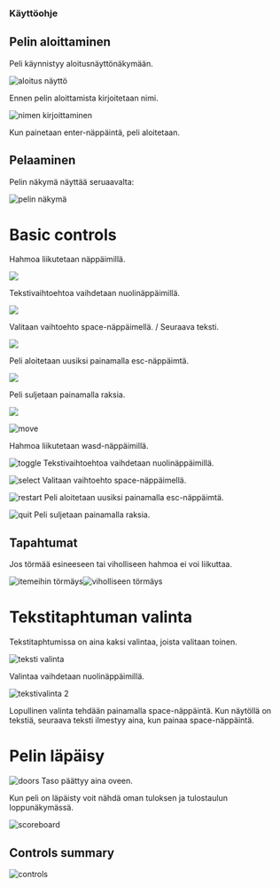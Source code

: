 ### Käyttöohje
## Pelin aloittaminen
Peli käynnistyy aloitusnäyttönäkymään.


![aloitus näyttö](https://github.com/emlyy/ot-harjoitustyo/blob/master/dokumentaatio/kuvat/start.png)

Ennen pelin aloittamista kirjoitetaan nimi.

![nimen kirjoittaminen](https://github.com/emlyy/ot-harjoitustyo/blob/master/dokumentaatio/kuvat/name_input.png)

Kun painetaan enter-näppäintä, peli aloitetaan.


## Pelaaminen

Pelin näkymä näyttää seruaavalta:


![pelin näkymä](https://github.com/emlyy/ot-harjoitustyo/blob/master/dokumentaatio/kuvat/game_view.png)


# Basic controls

Hahmoa liikutetaan näppäimillä.

<img align="center" src="https://github.com/emlyy/ot-harjoitustyo/blob/master/src/images/controls.png"> 

<br clear="center"/>



Tekstivaihtoehtoa vaihdetaan nuolinäppäimillä.

<img align="center" src="https://github.com/emlyy/ot-harjoitustyo/blob/master/src/images/controls-2.png">


<br clear="center"/>

Valitaan vaihtoehto space-näppäimellä. / Seuraava teksti.

<img align="center" src="https://github.com/emlyy/ot-harjoitustyo/blob/master/src/images/controls-5.png">


<br clear="center"/>


Peli aloitetaan uusiksi painamalla esc-näppäimtä.

<img align="center" src="https://github.com/emlyy/ot-harjoitustyo/blob/master/src/images/controls-3.png">


<br clear="center"/>


Peli suljetaan painamalla raksia.

<img align="center" src="https://github.com/emlyy/ot-harjoitustyo/blob/master/dokumentaatio/kuvat/quit.png">


<br clear="center"/>







![move](https://github.com/emlyy/ot-harjoitustyo/blob/master/src/images/controls.png)

Hahmoa liikutetaan wasd-näppäimillä.

![toggle](https://github.com/emlyy/ot-harjoitustyo/blob/master/src/images/controls-2.png) Tekstivaihtoehtoa vaihdetaan nuolinäppäimillä.

![select](https://github.com/emlyy/ot-harjoitustyo/blob/master/src/images/controls-5.png) Valitaan vaihtoehto space-näppäimellä.

![restart](https://github.com/emlyy/ot-harjoitustyo/blob/master/src/images/controls-3.png) Peli aloitetaan uusiksi painamalla esc-näppäimtä.

![quit](https://github.com/emlyy/ot-harjoitustyo/blob/master/dokumentaatio/kuvat/quit.png) Peli suljetaan painamalla raksia.


## Tapahtumat

Jos törmää esineeseen tai viholliseen hahmoa ei voi liikuttaa.

![itemeihin törmäys](https://github.com/emlyy/ot-harjoitustyo/blob/master/dokumentaatio/kuvat/collision_item.png)![viholliseen törmäys](https://github.com/emlyy/ot-harjoitustyo/blob/master/dokumentaatio/kuvat/combat.png)

# Tekstitaphtuman valinta

Tekstitaphtumissa on aina kaksi valintaa, joista valitaan toinen.


![teksti valinta](https://github.com/emlyy/ot-harjoitustyo/blob/master/dokumentaatio/kuvat/toggle_text1.png)


Valintaa vaihdetaan nuolinäppäimillä.


![tekstivalinta 2](https://github.com/emlyy/ot-harjoitustyo/blob/master/dokumentaatio/kuvat/toggle_text2.png)


Lopullinen valinta tehdään painamalla space-näppäintä. Kun näytöllä on tekstiä, seuraava teksti ilmestyy aina, kun painaa space-näppäintä.


# Pelin läpäisy


![doors](https://github.com/emlyy/ot-harjoitustyo/blob/master/dokumentaatio/kuvat/doors.png) Taso päättyy aina oveen.


Kun peli on läpäisty voit nähdä oman tuloksen ja tulostaulun loppunäkymässä.


![scoreboard](https://github.com/emlyy/ot-harjoitustyo/blob/master/dokumentaatio/kuvat/scoreboard.png)

## Controls summary


![controls](https://github.com/emlyy/ot-harjoitustyo/blob/master/dokumentaatio/kuvat/all_controls.png)
